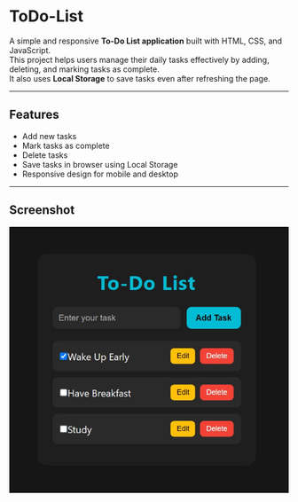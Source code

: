 # ToDo-List

A simple and responsive **To-Do List application** built with HTML, CSS, and JavaScript.  
This project helps users manage their daily tasks effectively by adding, deleting, and marking tasks as complete.  
It also uses **Local Storage** to save tasks even after refreshing the page.

---

## Features

- Add new tasks
- Mark tasks as complete
- Delete tasks
- Save tasks in browser using Local Storage
- Responsive design for mobile and desktop

---

## Screenshot

![App Screenshot](images/TodoList.jpg)
